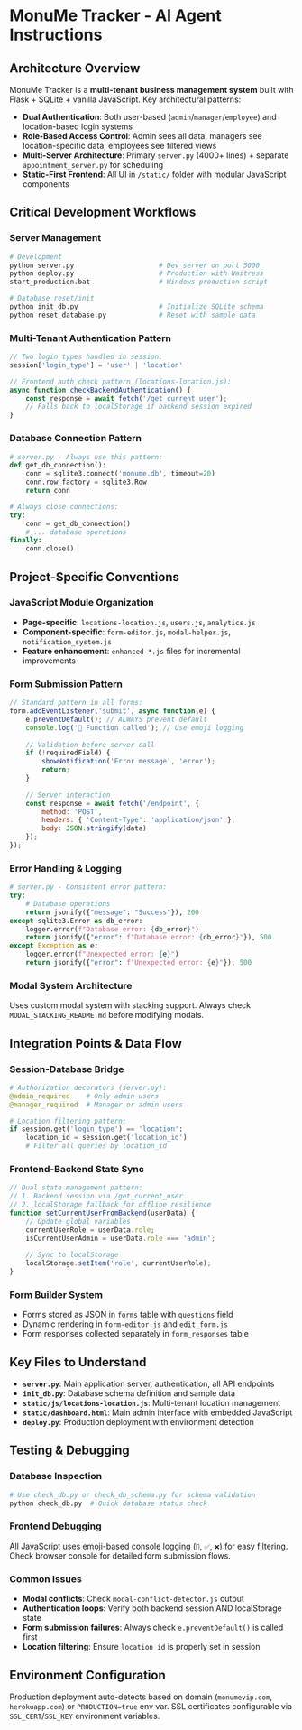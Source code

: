 # MonuMe Tracker - AI Agent Instructions

## Architecture Overview

MonuMe Tracker is a **multi-tenant business management system** built with Flask + SQLite + vanilla JavaScript. Key architectural patterns:

- **Dual Authentication**: Both user-based (`admin`/`manager`/`employee`) and location-based login systems
- **Role-Based Access Control**: Admin sees all data, managers see location-specific data, employees see filtered views
- **Multi-Server Architecture**: Primary `server.py` (4000+ lines) + separate `appointment_server.py` for scheduling
- **Static-First Frontend**: All UI in `/static/` folder with modular JavaScript components

## Critical Development Workflows

### Server Management
```bash
# Development
python server.py                     # Dev server on port 5000
python deploy.py                     # Production with Waitress
start_production.bat                 # Windows production script

# Database reset/init
python init_db.py                    # Initialize SQLite schema
python reset_database.py             # Reset with sample data
```

### Multi-Tenant Authentication Pattern
```javascript
// Two login types handled in session:
session['login_type'] = 'user' | 'location'

// Frontend auth check pattern (locations-location.js):
async function checkBackendAuthentication() {
    const response = await fetch('/get_current_user');
    // Falls back to localStorage if backend session expired
}
```

### Database Connection Pattern
```python
# server.py - Always use this pattern:
def get_db_connection():
    conn = sqlite3.connect('monume.db', timeout=20)
    conn.row_factory = sqlite3.Row
    return conn

# Always close connections:
try:
    conn = get_db_connection()
    # ... database operations
finally:
    conn.close()
```

## Project-Specific Conventions

### JavaScript Module Organization
- **Page-specific**: `locations-location.js`, `users.js`, `analytics.js`
- **Component-specific**: `form-editor.js`, `modal-helper.js`, `notification_system.js`
- **Feature enhancement**: `enhanced-*.js` files for incremental improvements

### Form Submission Pattern
```javascript
// Standard pattern in all forms:
form.addEventListener('submit', async function(e) {
    e.preventDefault(); // ALWAYS prevent default
    console.log('🚀 Function called'); // Use emoji logging
    
    // Validation before server call
    if (!requiredField) {
        showNotification('Error message', 'error');
        return;
    }
    
    // Server interaction
    const response = await fetch('/endpoint', {
        method: 'POST',
        headers: { 'Content-Type': 'application/json' },
        body: JSON.stringify(data)
    });
});
```

### Error Handling & Logging
```python
# server.py - Consistent error pattern:
try:
    # Database operations
    return jsonify({"message": "Success"}), 200
except sqlite3.Error as db_error:
    logger.error(f"Database error: {db_error}")
    return jsonify({"error": f"Database error: {db_error}"}), 500
except Exception as e:
    logger.error(f"Unexpected error: {e}")
    return jsonify({"error": f"Unexpected error: {e}"}), 500
```

### Modal System Architecture
Uses custom modal system with stacking support. Always check `MODAL_STACKING_README.md` before modifying modals.

## Integration Points & Data Flow

### Session-Database Bridge
```python
# Authorization decorators (server.py):
@admin_required    # Only admin users
@manager_required  # Manager or admin users

# Location filtering pattern:
if session.get('login_type') == 'location':
    location_id = session.get('location_id')
    # Filter all queries by location_id
```

### Frontend-Backend State Sync
```javascript
// Dual state management pattern:
// 1. Backend session via /get_current_user
// 2. localStorage fallback for offline resilience
function setCurrentUserFromBackend(userData) {
    // Update global variables
    currentUserRole = userData.role;
    isCurrentUserAdmin = userData.role === 'admin';
    
    // Sync to localStorage
    localStorage.setItem('role', currentUserRole);
}
```

### Form Builder System
- Forms stored as JSON in `forms` table with `questions` field
- Dynamic rendering in `form-editor.js` and `edit_form.js`
- Form responses collected separately in `form_responses` table

## Key Files to Understand

- **`server.py`**: Main application server, authentication, all API endpoints
- **`init_db.py`**: Database schema definition and sample data
- **`static/js/locations-location.js`**: Multi-tenant location management
- **`static/dashboard.html`**: Main admin interface with embedded JavaScript
- **`deploy.py`**: Production deployment with environment detection

## Testing & Debugging

### Database Inspection
```python
# Use check_db.py or check_db_schema.py for schema validation
python check_db.py  # Quick database status check
```

### Frontend Debugging
All JavaScript uses emoji-based console logging (`🚀`, `✅`, `❌`) for easy filtering. Check browser console for detailed form submission flows.

### Common Issues
- **Modal conflicts**: Check `modal-conflict-detector.js` output
- **Authentication loops**: Verify both backend session AND localStorage state
- **Form submission failures**: Always check `e.preventDefault()` is called first
- **Location filtering**: Ensure `location_id` is properly set in session

## Environment Configuration

Production deployment auto-detects based on domain (`monumevip.com`, `herokuapp.com`) or `PRODUCTION=true` env var. SSL certificates configurable via `SSL_CERT`/`SSL_KEY` environment variables.
